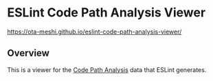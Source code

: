# ESLint Code Path Analysis Viewer

<https://ota-meshi.github.io/eslint-code-path-analysis-viewer/>

## Overview

This is a viewer for the [Code Path Analysis] data that ESLint generates.

[Code Path Analysis]: https://eslint.org/docs/latest/extend/code-path-analysis
